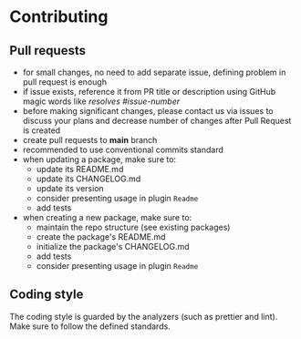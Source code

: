 # Contributing

## Pull requests

- for small changes, no need to add separate issue, defining problem in pull request is enough
- if issue exists, reference it from PR title or description using GitHub magic words like _resolves #issue-number_
- before making significant changes, please contact us via issues to discuss your plans and decrease number of changes after Pull Request is created
- create pull requests to **main** branch
- recommended to use conventional commits standard
- when updating a package, make sure to:
  - update its README.md
  - update its CHANGELOG.md
  - update its version
  - consider presenting usage in plugin `Readme`
  - add tests
- when creating a new package, make sure to:
  - maintain the repo structure (see existing packages)
  - create the package's README.md
  - initialize the package's CHANGELOG.md
  - add tests
  - consider presenting usage in plugin `Readme`

## Coding style

The coding style is guarded by the analyzers (such as prettier and lint).
Make sure to follow the defined standards.
